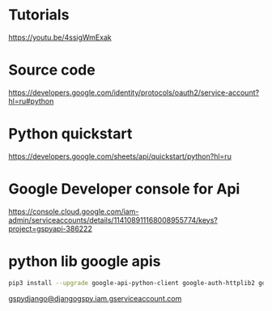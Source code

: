 # Tutorials
https://youtu.be/4ssigWmExak 

# Source code
https://developers.google.com/identity/protocols/oauth2/service-account?hl=ru#python

# Python quickstart
https://developers.google.com/sheets/api/quickstart/python?hl=ru

# Google Developer console for Api
https://console.cloud.google.com/iam-admin/serviceaccounts/details/114108911168008955774/keys?project=gspyapi-386222

# python lib google apis

```bash
pip3 install --upgrade google-api-python-client google-auth-httplib2 google-auth-oauthlib
```



gspydjango@djangogspy.iam.gserviceaccount.com